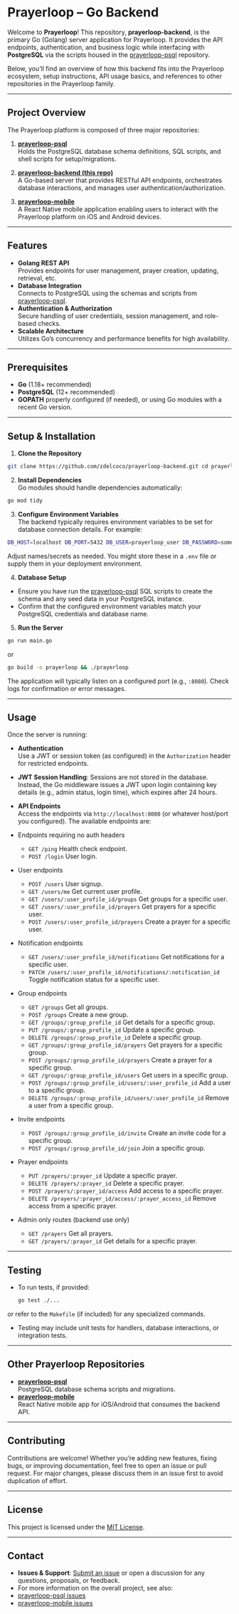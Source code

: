 # Prayerloop – Go Backend

Welcome to **Prayerloop**! This repository, **prayerloop-backend**, is the primary Go (Golang) server application for Prayerloop. It provides the API endpoints, authentication, and business logic while interfacing with **PostgreSQL** via the scripts housed in the [prayerloop-psql](https://github.com/zdelcoco/prayerloop-psql) repository.

Below, you’ll find an overview of how this backend fits into the Prayerloop ecosystem, setup instructions, API usage basics, and references to other repositories in the Prayerloop family.

---

## Project Overview

The Prayerloop platform is composed of three major repositories:

1. **[prayerloop-psql](https://github.com/zdelcoco/prayerloop-psql)**  
   Holds the PostgreSQL database schema definitions, SQL scripts, and shell scripts for setup/migrations.

2. **[prayerloop-backend (this repo)](https://github.com/zdelcoco/prayerloop-backend)**  
   A Go-based server that provides RESTful API endpoints, orchestrates database interactions, and manages user authentication/authorization.

3. **[prayerloop-mobile](https://github.com/zdelcoco/prayerloop-mobile)**  
   A React Native mobile application enabling users to interact with the Prayerloop platform on iOS and Android devices.

---

## Features

- **Golang REST API**  
  Provides endpoints for user management, prayer creation, updating, retrieval, etc.
- **Database Integration**  
  Connects to PostgreSQL using the schemas and scripts from [prayerloop-psql](https://github.com/zdelcoco/prayerloop-psql).
- **Authentication & Authorization**  
  Secure handling of user credentials, session management, and role-based checks.
- **Scalable Architecture**  
  Utilizes Go’s concurrency and performance benefits for high availability.

---

## Prerequisites

- **Go** (1.18+ recommended)
- **PostgreSQL** (12+ recommended)
- **GOPATH** properly configured (if needed), or using Go modules with a recent Go version.

---

## Setup & Installation

1. **Clone the Repository**  

  ```bash
  git clone https://github.com/zdelcoco/prayerloop-backend.git cd prayerloop-backend
  ```

2. **Install Dependencies**  
Go modules should handle dependencies automatically:

  ```bash
  go mod tidy
  ```

3. **Configure Environment Variables**  
The backend typically requires environment variables to be set for database connection details. For example:

  ```bash
  DB_HOST=localhost DB_PORT=5432 DB_USER=prayerloop_user DB_PASSWORD=some_password DB_NAME=prayerloop JWT_SECRET=supersecretkey
  ```

Adjust names/secrets as needed. You might store these in a `.env` file or supply them in your deployment environment.

4. **Database Setup**  

- Ensure you have run the [prayerloop-psql](https://github.com/zdelcoco/prayerloop-psql) SQL scripts to create the schema and any seed data in your PostgreSQL instance.
- Confirm that the configured environment variables match your PostgreSQL credentials and database name.

5. **Run the Server**  

  ```bash
  go run main.go
  ```

  or

  ```bash
  go build -o prayerloop && ./prayerloop
  ```

The application will typically listen on a configured port (e.g., `:8080`). Check logs for confirmation or error messages.

---

## Usage

Once the server is running:

- **Authentication**  
Use a JWT or session token (as configured) in the `Authorization` header for restricted endpoints.

- **JWT Session Handling**: Sessions are not stored in the database. Instead, the Go middleware issues a JWT upon login containing key details (e.g., admin status, login time), which expires after 24 hours.

- **API Endpoints**  
Access the endpoints via `http://localhost:8080` (or whatever host/port you configured). The available endpoints are:

- Endpoints requiring no auth headers
  - `GET /ping`  Health check endpoint.
  - `POST /login`  User login.

- User endpoints
  - `POST /users`  User signup.
  - `GET /users/me`  Get current user profile.
  - `GET /users/:user_profile_id/groups`  Get groups for a specific user.
  - `GET /users/:user_profile_id/prayers`  Get prayers for a specific user.
  - `POST /users/:user_profile_id/prayers`  Create a prayer for a specific user.

- Notification endpoints
  - `GET /users/:user_profile_id/notifications`  Get notifications for a specific user.
  - `PATCH /users/:user_profile_id/notifications/:notification_id`  Toggle notification status for a specific user.

- Group endpoints
  - `GET /groups`  Get all groups.
  - `POST /groups`  Create a new group.
  - `GET /groups/:group_profile_id`  Get details for a specific group.
  - `PUT /groups/:group_profile_id`  Update a specific group.
  - `DELETE /groups/:group_profile_id`  Delete a specific group.
  - `GET /groups/:group_profile_id/prayers`  Get prayers for a specific group.
  - `POST /groups/:group_profile_id/prayers`  Create a prayer for a specific group.
  - `GET /groups/:group_profile_id/users`  Get users in a specific group.
  - `POST /groups/:group_profile_id/users/:user_profile_id`  Add a user to a specific group.
  - `DELETE /groups/:group_profile_id/users/:user_profile_id`  Remove a user from a specific group.

- Invite endpoints
  - `POST /groups/:group_profile_id/invite`  Create an invite code for a specific group.
  - `POST /groups/:group_profile_id/join`  Join a specific group.

- Prayer endpoints
  - `PUT /prayers/:prayer_id`  Update a specific prayer.
  - `DELETE /prayers/:prayer_id`  Delete a specific prayer.
  - `POST /prayers/:prayer_id/access`  Add access to a specific prayer.
  - `DELETE /prayers/:prayer_id/access/:prayer_access_id`  Remove access from a specific prayer.

- Admin only routes (backend use only)
  - `GET /prayers`  Get all prayers.
  - `GET /prayers/:prayer_id`  Get details for a specific prayer.

---

## Testing

- To run tests, if provided:

  ```bash
  go test ./...
  ```

or refer to the `Makefile` (if included) for any specialized commands.

- Testing may include unit tests for handlers, database interactions, or integration tests.

---

## Other Prayerloop Repositories

- **[prayerloop-psql](https://github.com/zdelcoco/prayerloop-psql)**  
PostgreSQL database schema scripts and migrations.
- **[prayerloop-mobile](https://github.com/zdelcoco/prayerloop-mobile)**  
React Native mobile app for iOS/Android that consumes the backend API.

---

## Contributing

Contributions are welcome! Whether you’re adding new features, fixing bugs, or improving documentation, feel free to open an issue or pull request. For major changes, please discuss them in an issue first to avoid duplication of effort.

---

## License

This project is licensed under the [MIT License](https://opensource.org/licenses/MIT).

---

## Contact

- **Issues & Support**: [Submit an issue](https://github.com/zdelcoco/prayerloop-backend/issues) or open a discussion for any questions, proposals, or feedback.
- For more information on the overall project, see also:
- [prayerloop-psql issues](https://github.com/zdelcoco/prayerloop-psql/issues)
- [prayerloop-mobile issues](https://github.com/zdelcoco/prayerloop-mobile/issues)
